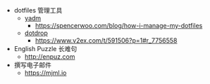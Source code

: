 - dotfiles 管理工具
	- [yadm](https://github.com/TheLocehiliosan/yadm)
		- https://spencerwoo.com/blog/how-i-manage-my-dotfiles
	- [dotdrop](https://github.com/deadc0de6/dotdrop)
		- https://www.v2ex.com/t/591506?p=1#r_7756558
- English Puzzle 长难句
	- http://enpuz.com
- 撰写电子邮件
	- https://mjml.io